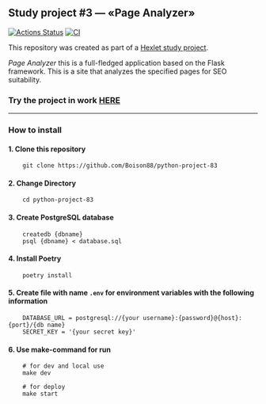 ## Study project #3 — «Page Analyzer»
[![Actions Status](https://github.com/Boison88/python-project-83/workflows/hexlet-check/badge.svg)](https://github.com/Boison88/python-project-83/actions)
[![CI](https://github.com/Boison88/python-project-83/actions/workflows/CI.yml/badge.svg)](https://github.com/Boison88/python-project-83/actions/workflows/CI.yml)

This repository was created as part of a [Hexlet study project](https://ru.hexlet.io/programs/python/projects/83).  

*Page Analyzer* this is a full-fledged application based on the Flask framework.
This is a site that analyzes the specified pages for SEO suitability.

### Try the project in work [HERE](https://page-analyzer-3b9q.onrender.com)  

***
### How to install
#### 1. Clone this repository
```
    git clone https://github.com/Boison88/python-project-83
```

#### 2. Change Directory
```
    cd python-project-83
```

#### 3. Create PostgreSQL database
```
    createdb {dbname}
    psql {dbname} < database.sql
```
#### 4. Install Poetry
```
    poetry install
```
#### 5. Create file with name `.env` for environment variables with the following information
```
    DATABASE_URL = postgresql://{your username}:{password}@{host}:{port}/{db name}
    SECRET_KEY = '{your secret key}'
```
#### 6. Use make-command for run
```
    # for dev and local use
    make dev
    
    # for deploy
    make start
```